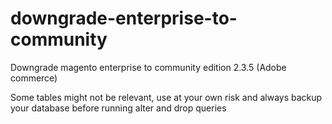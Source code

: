 # downgrade-enterprise-to-community
Downgrade magento enterprise to community edition 2.3.5 (Adobe commerce)

Some tables might not be relevant, use at your own risk and always backup your database before running alter and drop queries
